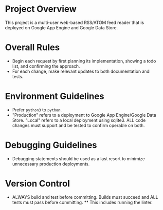 # Project Overview

This project is a multi-user web-based RSS/ATOM feed reader that is
deployed on Google App Engine and Google Data Store.

# Overall Rules

* Begin each request by first planning its implementation, showing a
  todo list, and confirming the approach.
* For each change, make relevant updates to both documentation and tests.

# Environment Guidelines

* Prefer `python3` to `python`.
* "Production" refers to a deployment to Google App Engine/Google Data
  Store. "Local" refers to a local deployment using sqlite3. ALL code
  changes must support and be tested to confirm operable on both.

# Debugging Guidelines

* Debugging statements should be used as a last resort to minimize
  unnecessary production deployments.
  
# Version Control

* ALWAYS build and test before committing. Builds must succeed and ALL
  tests must pass before committing.
** This includes running the linter.

